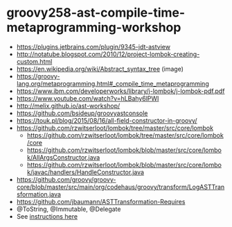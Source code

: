 # groovy258-ast-compile-time-metaprogramming-workshop

* https://plugins.jetbrains.com/plugin/9345-jdt-astview
* http://notatube.blogspot.com/2010/12/project-lombok-creating-custom.html
* https://en.wikipedia.org/wiki/Abstract_syntax_tree (image)
* https://groovy-lang.org/metaprogramming.html#_compile_time_metaprogramming
* https://www.ibm.com/developerworks/library/j-lombok/j-lombok-pdf.pdf
* https://www.youtube.com/watch?v=hLBahy6lPWI
* http://melix.github.io/ast-workshop/
* https://github.com/bsideup/groovyastconsole
* https://touk.pl/blog/2015/08/16/all-field-constructor-in-groovy/
* https://github.com/rzwitserloot/lombok/tree/master/src/core/lombok
    * https://github.com/rzwitserloot/lombok/tree/master/src/core/lombok/core
    * https://github.com/rzwitserloot/lombok/blob/master/src/core/lombok/AllArgsConstructor.java
    * https://github.com/rzwitserloot/lombok/blob/master/src/core/lombok/javac/handlers/HandleConstructor.java
* https://github.com/groovy/groovy-core/blob/master/src/main/org/codehaus/groovy/transform/LogASTTransformation.java
* https://github.com/jbaumann/ASTTransformation-Requires
* @ToString, @Immutable, @Delegate
* See [instructions here](http://melix.github.io/ast-workshop)